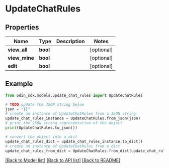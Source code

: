 # UpdateChatRules


## Properties

Name | Type | Description | Notes
------------ | ------------- | ------------- | -------------
**view_all** | **bool** |  | [optional] 
**view_mine** | **bool** |  | [optional] 
**edit** | **bool** |  | [optional] 

## Example

```python
from odin_sdk.models.update_chat_rules import UpdateChatRules

# TODO update the JSON string below
json = "{}"
# create an instance of UpdateChatRules from a JSON string
update_chat_rules_instance = UpdateChatRules.from_json(json)
# print the JSON string representation of the object
print(UpdateChatRules.to_json())

# convert the object into a dict
update_chat_rules_dict = update_chat_rules_instance.to_dict()
# create an instance of UpdateChatRules from a dict
update_chat_rules_from_dict = UpdateChatRules.from_dict(update_chat_rules_dict)
```
[[Back to Model list]](../README.md#documentation-for-models) [[Back to API list]](../README.md#documentation-for-api-endpoints) [[Back to README]](../README.md)


